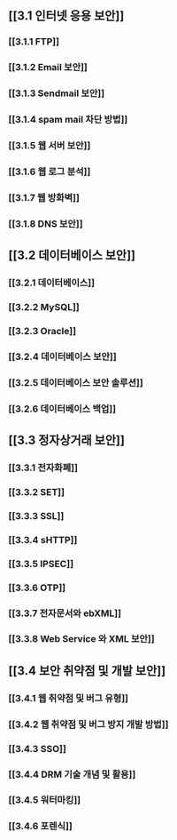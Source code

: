 
## [[3.1 인터넷 응용 보안]]
### [[3.1.1 FTP]]
### [[3.1.2 Email 보안]]
### [[3.1.3 Sendmail 보안]]
### [[3.1.4 spam mail 차단 방법]]
### [[3.1.5 웹 서버 보안]]
### [[3.1.6 웹 로그 분석]]
### [[3.1.7 웹 방화벽]]
### [[3.1.8 DNS 보안]]
## [[3.2 데이터베이스 보안]]
### [[3.2.1 데이터베이스]]
### [[3.2.2 MySQL]]
### [[3.2.3 Oracle]]
### [[3.2.4 데이터베이스 보안]]
### [[3.2.5 데이터베이스 보안 솔루션]]
### [[3.2.6 데이터베이스 백업]]
## [[3.3 정자상거래 보안]]
### [[3.3.1 전자화폐]]
### [[3.3.2 SET]]
### [[3.3.3 SSL]]
### [[3.3.4 sHTTP]]
### [[3.3.5 IPSEC]]
### [[3.3.6 OTP]]
### [[3.3.7 전자문서와 ebXML]]
### [[3.3.8 Web Service 와 XML 보안]]
## [[3.4 보안 취약점 및 개발 보안]]
### [[3.4.1 웹 취약점 및 버그 유형]]
### [[3.4.2 웹 취약점 및 버그 방지 개발 방법]]
### [[3.4.3 SSO]]
### [[3.4.4 DRM 기술 개념 및 활용]]
### [[3.4.5 워터마킹]]
### [[3.4.6 포렌식]]
